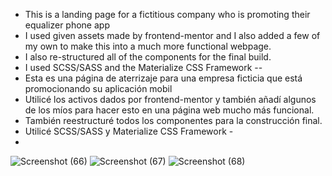 - This is a landing page for a fictitious company who is promoting their equalizer phone app
- I used given assets made by frontend-mentor and I also added a few of my own to make this into a much more functional webpage.
- I also re-structured all of the components for the final build.
- I used SCSS/SASS and the Materialize CSS Framework
--
- Esta es una página de aterrizaje para una empresa ficticia que está promocionando su aplicación mobil
- Utilicé los activos dados por frontend-mentor y también añadí algunos de los míos para hacer esto en una página web mucho más funcional.
- También reestructuré todos los componentes para la construcción final.
- Utilicé SCSS/SASS y Materialize CSS Framework - 
- 
![Screenshot (66)](https://user-images.githubusercontent.com/84929479/150442581-952369e8-ca47-41a3-ac7d-f6bdf5c28de7.png)
![Screenshot (67)](https://user-images.githubusercontent.com/84929479/150442583-1155b6ba-f615-43f0-839d-c2962823ddb0.png) ![Screenshot (68)](https://user-images.githubusercontent.com/84929479/150442591-8c5cbd9c-d55a-4261-9d3b-985d99459cb2.png)

